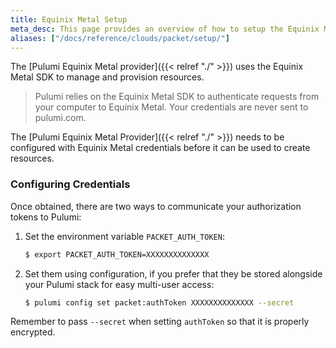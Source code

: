 ```yaml
---
title: Equinix Metal Setup
meta_desc: This page provides an overview of how to setup the Equinix Metal SDK to manage and provision resources.
aliases: ["/docs/reference/clouds/packet/setup/"]
---
```


The [Pulumi Equinix Metal provider]({{< relref "./" >}}) uses the Equinix Metal SDK to manage and provision resources.

> Pulumi relies on the Equinix Metal SDK to authenticate requests from your computer to Equinix Metal. Your credentials are never sent
> to pulumi.com.

The [Pulumi Equinix Metal Provider]({{< relref "./" >}}) needs to be configured with Equinix Metal credentials
before it can be used to create resources.

### Configuring Credentials

Once obtained, there are two ways to communicate your authorization tokens to Pulumi:

1. Set the environment variable `PACKET_AUTH_TOKEN`:

    ```bash
    $ export PACKET_AUTH_TOKEN=XXXXXXXXXXXXXX
    ```

2. Set them using configuration, if you prefer that they be stored alongside your Pulumi stack for easy multi-user access:

    ```bash
    $ pulumi config set packet:authToken XXXXXXXXXXXXXX --secret
    ```

Remember to pass `--secret` when setting `authToken` so that it is properly encrypted.
